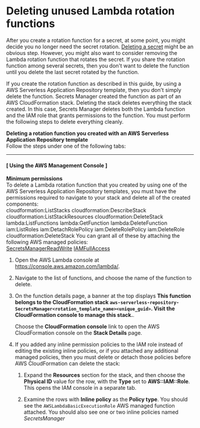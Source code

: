 # Deleting unused Lambda rotation functions<a name="rotating-secrets-managing-functions"></a>

After you create a rotation function for a secret, at some point, you might decide you no longer need the secret rotation\. [Deleting a secret](manage_delete-secret.md) might be an obvious step\. However, you might also want to consider removing the Lambda rotation function that rotates the secret\. If you share the rotation function among several secrets, then you don't want to delete the function until you delete the last secret rotated by the function\.

If you create the rotation function as described in this guide, by using a AWS Serverless Application Repository template, then you don't simply delete the function\. Secrets Manager created the function as part of an AWS CloudFormation stack\. Deleting the stack deletes everything the stack created\. In this case, Secrets Manager deletes both the Lambda function and the IAM role that grants permissions to the function\. You must perform the following steps to delete everything cleanly\.

**Deleting a rotation function you created with an AWS Serverless Application Repository template**  
Follow the steps under one of the following tabs:

------
#### [ Using the AWS Management Console ]

**Minimum permissions**  
To delete a Lambda rotation function that you created by using one of the AWS Serverless Application Repository templates, you must have the permissions required to navigate to your stack and delete all of the created components:  
cloudformation:ListStacks
cloudformation:DescribeStack
cloudformation:ListStackResources
cloudformation:DeleteStack
lambda:ListFunctions
lambda:GetFunction
lambda:DeleteFunction
iam:ListRoles
iam:DetachRolePolicy
iam:DeleteRolePolicy
iam:DeleteRole
cloudformation:DeleteStack
You can grant all of these by attaching the following AWS managed policies:  
[SecretsManagerReadWrite](https://console.aws.amazon.com/iam/home#/policies/arn:aws:iam::aws:policy/SecretsManagerReadWrite)
[IAMFullAccess](https://console.aws.amazon.com/iam/home#/policies/arn:aws:iam::aws:policy/IAMFullAccess)

1. Open the AWS Lambda console at [https://console\.aws\.amazon\.com/lambda/](https://console.aws.amazon.com/lambda/)\.

1. Navigate to the list of functions, and choose the name of the function to delete\.

1. On the function details page, a banner at the top displays **This function belongs to the CloudFormation stack `aws-serverless-repository-SecretsManager<rotation_template_name><unique_guid>`\. Visit the CloudFormation console to manage this stack\.**\. 

   Choose the **CloudFormation console** link to open the AWS CloudFormation console on the **Stack Details** page\.

1. If you added any inline permission policies to the IAM role instead of editing the existing inline policies, or if you attached any additional managed policies, then you must delete or detach those policies before AWS CloudFormation can delete the stack:

   1. Expand the **Resources** section for the stack, and then choose the **Physical ID** value for the row, with the **Type** set to **AWS::IAM::Role**\. This opens the IAM console in a separate tab\.

   1. Examine the rows with **Inline policy** as the **Policy type**\. You should see the `AWSLambdaBasicExecutionRole` AWS managed function attached\. You should also see one or two inline policies named **SecretsManager*<template name>*Policy0** and **SecretsManager*<template name>*Policy1**\. If you see any policies other than those, Secrets Manager did not create them as part of the stack\. The policies were added manually after the stack was created\. You must manually delete or detach them\. If you don't, the request to delete the stack in the following steps can fail\.

   1. Return to the **Stack Details** page of the AWS CloudFormation console\.

1. Choose **Other Actions**, and then choose **Delete Stack**\.

1. On the **Delete Stack** confirmation dialog box, choose **Yes, Delete**\.

   The **Status** changes to **DELETE\_IN\_PROGRESS**\. If the deletion successfully completes, the **Status** eventually changes to **DELETE\_COMPLETE**\.

1. When you return to the list of stacks, you no longer see the deleted stack\. 

------
#### [ Using the AWS CLI or SDK Operations ]

**Minimum permissions**  
To delete a Lambda rotation function you created by using one of the AWS Serverless Application Repository templates, you must have the permissions required to perform each of the AWS CLI or equivalent API operations listed in the following steps\. You can grant all of these by attaching the following two AWS managed policies:  
[SecretsManagerReadWrite](https://console.aws.amazon.com/iam/home#/policies/arn:aws:iam::aws:policy/SecretsManagerReadWrite)
[IAMFullAccess](https://console.aws.amazon.com/iam/home#/policies/arn:aws:iam::aws:policy/IAMFullAccess)

1. Open a command prompt to run the AWS CLI commands\.

1. To determine which AWS CloudFormation stack contains a specific function, run the following command with the function name passed as the `--physical-resource-id` parameter\. This returns a list of resources associated with the stack that owns the specified function\.

   ```
   $ aws cloudformation describe-stack-resources --physical-resource-id MyLambdaRotationFunction
   {{
       "StackResources": [
           {
               "StackName": "aws-serverless-repository-MyLambdaCreationStack",
               "StackId": "arn:aws:cloudformation:us-east-1:123456789012:stack/aws-serverless-repository-MyLambdaCreationStack/EXAMPLE2-90ab-cdef-fedc-ba987EXAMPLE",
               "LogicalResourceId": "SecretsManagerRotationTemplate",
               "PhysicalResourceId": "MySecretsManagerRotationFunction",
               "ResourceType": "AWS::Lambda::Function",
               "Timestamp": "2018-04-27T18:03:05.490Z",
               "ResourceStatus": "CREATE_COMPLETE"
           },
           {
               "StackName": "aws-serverless-repository-MyLambdaCreationStack",
               "StackId": "arn:aws:cloudformation:us-east-1:123456789012:stack/aws-serverless-repository-MyLambdaCreationStack/EXAMPLE2-90ab-cdef-fedc-ba987EXAMPLE",
               "LogicalResourceId": "SecretsManagerRotationTemplateRole",
               "PhysicalResourceId": "aws-serverless-repository-SecretsManagerRotationTe-<random-chars>",
               "ResourceType": "AWS::IAM::Role",
               "Timestamp": "2018-04-27T18:03:00.623Z",
               "ResourceStatus": "CREATE_COMPLETE"
           }
       ]
   }
   ```

1. Look for the `StackId` and `PhysicalResourceId` response values associated with the "ResourceType" :"AWS::IAM::Role", the name of the IAM role with permissions to invoke the function\. If you added any inline permission policies to the IAM role instead of editing the existing inline policies, or if you attached any additional managed policies, then you must delete or detach those policies before AWS CloudFormation can delete the stack\.

   To determine if you have any embedded inline policies, run the following command\. 

   ```
   $ aws iam list-role-policies --role-name <role-name-from-PhysicalResourceId-on-previous-command>
   {
       "PolicyNames": [
           "SecretsManagerRotationTemplateRolePolicy0",
           "SecretsManagerRotationTemplateRolePolicy1"
       ]
   }
   ```

   The inline policies named as shown here are expected, and you don't need to do anything with them\.

1. If you see any policies listed other than those two, you must delete them from the role before you can proceed\.

   ```
   $ aws iam delete-role-policy --role-name <role-name-from-PhysicalResourceId-on-previous-command> /
          --policy-name <policy-name-from-previous-command>
   ```

1. Now check to see if you have any managed policies attached to the role:

   ```
   $ aws iam list-attached-role-policies --role-name <role-name-from-PhysicalResourceId-on-previous-command>
   ```

1. If you see any policies listed at all in the previous command output, run this final preparatory command to detach them from the role:

   ```
   $ aws iam detach-role-policy --role-name <role-name-from-PhysicalResourceId-on-previous-command> /
          --policy-arn <ARN-of-policy-discovered-in-previous-command>
   ```

1. Now you can delete the stack, which deletes all of the associated resources\. Pass the name of the stack you retrieved in step 2 as the `--stack-name`:

   ```
   $ aws cloudformation delete-stack --stack-name aws-serverless-repository-MyLambdaCreationStack
   ```

   AWS CloudFormation deletes the IAM role and the Lambda rotation function shortly after you run this command\.

------